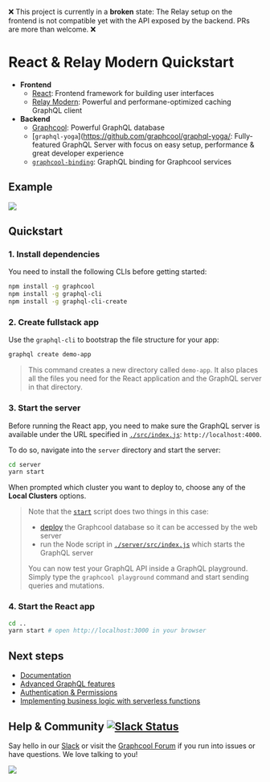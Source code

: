 ❌ This project is currently in a **broken** state: The Relay setup on the frontend is not compatible yet with the API exposed by the backend. PRs are more than welcome. ❌ 

# React & Relay Modern Quickstart

* **Frontend**
  * [React](https://facebook.github.io/react/): Frontend framework for building user interfaces
  * [Relay Modern](https://facebook.github.io/relay/): Powerful and performane-optimized caching GraphQL client
* **Backend**
  * [Graphcool](https://www.graph.cool): Powerful GraphQL database
  * [`graphql-yoga`](https://github.com/graphcool/graphql-yoga/: Fully-featured GraphQL Server with focus on easy setup, performance & great developer experience
  * [`graphcool-binding`](https://github.com/graphcool/graphcool-binding): GraphQL binding for Graphcool services

## Example

![](http://imgur.com/3S6fUeI.gif)

## Quickstart

### 1. Install dependencies

You need to install the following CLIs before getting started:

```sh
npm install -g graphcool
npm install -g graphql-cli
npm install -g graphql-cli-create
```

### 2. Create fullstack app

Use the `graphql-cli` to bootstrap the file structure for your app:

```sh
graphql create demo-app
```

> This command creates a new directory called `demo-app`. It also places all the files you need for the React application and the GraphQL server in that directory.

### 3. Start the server

Before running the React app, you need to make sure the GraphQL server is available under the URL specified in [`./src/index.js`](./src/index.js#L14): `http://localhost:4000`.

To do so, navigate into the `server` directory and start the server:

```sh
cd server
yarn start
```

When prompted which cluster you want to deploy to, choose any of the **Local Clusters** options.

> Note that the [`start`](./server/package.json#L4) script does two things in this case:
>
> - [deploy](https://www.graph.cool/docs/1.0/reference/cli/database-service/graphcool-deploy-kee1iedaov) the Graphcool database so it can be accessed by the web server
> - run the Node script in [`./server/src/index.js`](./server/src/index.js#L14) which starts the GraphQL server
>
> You can now test your GraphQL API inside a GraphQL playground. Simply type the `graphcool playground` command and start sending queries and mutations.

### 4. Start the React app

```sh
cd ..
yarn start # open http://localhost:3000 in your browser
```

## Next steps

* [Documentation](https://www.graph.cool/docs)
* [Advanced GraphQL features](https://www.graph.cool/docs/tutorials/advanced-features-eath7duf7d/)
* [Authentication & Permissions](https://www.graph.cool/docs/reference/authorization/overview-iegoo0heez/)
* [Implementing business logic with serverless functions](https://www.graph.cool/docs/reference/functions/overview-boo6uteemo/)

## Help & Community [![Slack Status](https://slack.graph.cool/badge.svg)](https://slack.graph.cool)

Say hello in our [Slack](http://slack.graph.cool/) or visit the [Graphcool Forum](https://www.graph.cool/forum) if you run into issues or have questions. We love talking to you!

![](http://i.imgur.com/5RHR6Ku.png)
